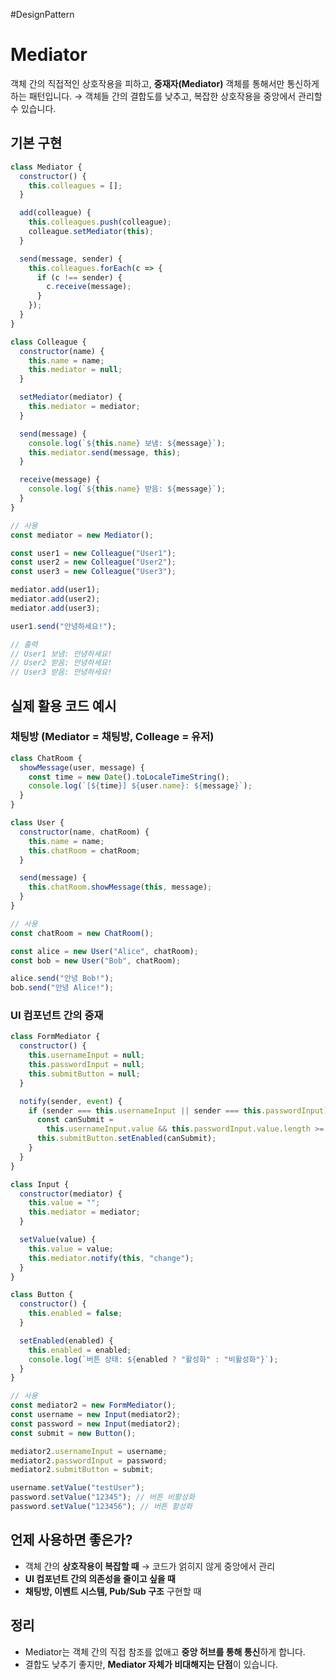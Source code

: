 #DesignPattern 

# Mediator

객체 간의 직접적인 상호작용을 피하고, **중재자(Mediator)** 객체를 통해서만 통신하게 하는 패턴입니다.
→ 객체들 간의 결합도를 낮추고, 복잡한 상호작용을 중앙에서 관리할 수 있습니다.

## 기본 구현

```js
class Mediator {
  constructor() {
    this.colleagues = [];
  }

  add(colleague) {
    this.colleagues.push(colleague);
    colleague.setMediator(this);
  }

  send(message, sender) {
    this.colleagues.forEach(c => {
      if (c !== sender) {
        c.receive(message);
      }
    });
  }
}

class Colleague {
  constructor(name) {
    this.name = name;
    this.mediator = null;
  }

  setMediator(mediator) {
    this.mediator = mediator;
  }

  send(message) {
    console.log(`${this.name} 보냄: ${message}`);
    this.mediator.send(message, this);
  }

  receive(message) {
    console.log(`${this.name} 받음: ${message}`);
  }
}

// 사용
const mediator = new Mediator();

const user1 = new Colleague("User1");
const user2 = new Colleague("User2");
const user3 = new Colleague("User3");

mediator.add(user1);
mediator.add(user2);
mediator.add(user3);

user1.send("안녕하세요!");

// 출력
// User1 보냄: 안녕하세요!
// User2 받음: 안녕하세요!
// User3 받음: 안녕하세요!
```

## 실제 활용 코드 예시

### 채팅방 (Mediator = 채팅방, Colleage = 유저)

```js
class ChatRoom {
  showMessage(user, message) {
    const time = new Date().toLocaleTimeString();
    console.log(`[${time}] ${user.name}: ${message}`);
  }
}

class User {
  constructor(name, chatRoom) {
    this.name = name;
    this.chatRoom = chatRoom;
  }

  send(message) {
    this.chatRoom.showMessage(this, message);
  }
}

// 사용
const chatRoom = new ChatRoom();

const alice = new User("Alice", chatRoom);
const bob = new User("Bob", chatRoom);

alice.send("안녕 Bob!");
bob.send("안녕 Alice!");
```

### UI 컴포넌트 간의 중재

```js
class FormMediator {
  constructor() {
    this.usernameInput = null;
    this.passwordInput = null;
    this.submitButton = null;
  }

  notify(sender, event) {
    if (sender === this.usernameInput || sender === this.passwordInput) {
      const canSubmit =
        this.usernameInput.value && this.passwordInput.value.length >= 6;
      this.submitButton.setEnabled(canSubmit);
    }
  }
}

class Input {
  constructor(mediator) {
    this.value = "";
    this.mediator = mediator;
  }

  setValue(value) {
    this.value = value;
    this.mediator.notify(this, "change");
  }
}

class Button {
  constructor() {
    this.enabled = false;
  }

  setEnabled(enabled) {
    this.enabled = enabled;
    console.log(`버튼 상태: ${enabled ? "활성화" : "비활성화"}`);
  }
}

// 사용
const mediator2 = new FormMediator();
const username = new Input(mediator2);
const password = new Input(mediator2);
const submit = new Button();

mediator2.usernameInput = username;
mediator2.passwordInput = password;
mediator2.submitButton = submit;

username.setValue("testUser");
password.setValue("12345"); // 버튼 비활성화
password.setValue("123456"); // 버튼 활성화
```

## 언제 사용하면 좋은가?

- 객체 간의 **상호작용이 복잡할 때** → 코드가 얽히지 않게 중앙에서 관리
- **UI 컴포넌트 간의 의존성을 줄이고 싶을 때**
- **채팅방, 이벤트 시스템, Pub/Sub 구조** 구현할 때

## 정리

- Mediator는 객체 간의 직접 참조를 없애고 **중앙 허브를 통해 통신**하게 합니다.
- 결합도 낮추기 좋지만, **Mediator 자체가 비대해지는 단점**이 있습니다.
